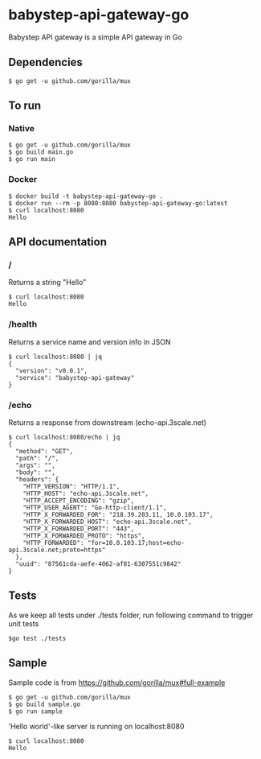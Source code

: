 # babystep-api-gateway-go
Babystep API gateway is a simple API gateway in Go

## Dependencies
```
$ go get -u github.com/gorilla/mux
```

## To run

### Native
```
$ go get -u github.com/gorilla/mux
$ go build main.go
$ go run main
```

### Docker
```
$ docker build -t babystep-api-gateway-go .
$ docker run --rm -p 8080:8080 babystep-api-gateway-go:latest
$ curl localhost:8080
Hello
```

## API documentation

### /
Returns a string "Hello"
```
$ curl localhost:8080
Hello
```

### /health
Returns a service name and version info in JSON
```
$ curl localhost:8080 | jq
{
  "version": "v0.0.1",
  "service": "babystep-api-gateway"
}
```

### /echo
Returns a response from downstream (echo-api.3scale.net)
```
$ curl localhost:8080/echo | jq
{
  "method": "GET",
  "path": "/",
  "args": "",
  "body": "",
  "headers": {
    "HTTP_VERSION": "HTTP/1.1",
    "HTTP_HOST": "echo-api.3scale.net",
    "HTTP_ACCEPT_ENCODING": "gzip",
    "HTTP_USER_AGENT": "Go-http-client/1.1",
    "HTTP_X_FORWARDED_FOR": "218.39.203.11, 10.0.103.17",
    "HTTP_X_FORWARDED_HOST": "echo-api.3scale.net",
    "HTTP_X_FORWARDED_PORT": "443",
    "HTTP_X_FORWARDED_PROTO": "https",
    "HTTP_FORWARDED": "for=10.0.103.17;host=echo-api.3scale.net;proto=https"
  },
  "uuid": "87561cda-aefe-4062-af81-6307551c9842"
}
```

## Tests
As we keep all tests under ./tests folder, run following command to trigger unit tests
```
$go test ./tests
```

## Sample
Sample code is from https://github.com/gorilla/mux#full-example
```
$ go get -u github.com/gorilla/mux
$ go build sample.go
$ go run sample
```
'Hello world'-like server is running on localhost:8080
```
$ curl localhost:8080
Hello
```
